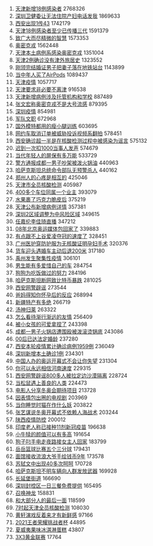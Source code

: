 1. [天津新增18例感染者](https://s.weibo.com//weibo?q=%23%E5%A4%A9%E6%B4%A5%E6%96%B0%E5%A2%9E18%E4%BE%8B%E6%84%9F%E6%9F%93%E8%80%85%23&Refer=top) 2768326
2. [深圳卫健委让无法住院产妇电话发我](https://s.weibo.com//weibo?q=%23%E6%B7%B1%E5%9C%B3%E5%8D%AB%E5%81%A5%E5%A7%94%E8%AE%A9%E6%97%A0%E6%B3%95%E4%BD%8F%E9%99%A2%E4%BA%A7%E5%A6%87%E7%94%B5%E8%AF%9D%E5%8F%91%E6%88%91%23&Refer=top) 1869633
3. [西安出现1传43](https://s.weibo.com//weibo?q=%23%E8%A5%BF%E5%AE%89%E5%87%BA%E7%8E%B01%E4%BC%A043%23&Refer=top) 1742179
4. [天津18例感染者至少已传播三代](https://s.weibo.com//weibo?q=%23%E5%A4%A9%E6%B4%A518%E4%BE%8B%E6%84%9F%E6%9F%93%E8%80%85%E8%87%B3%E5%B0%91%E5%B7%B2%E4%BC%A0%E6%92%AD%E4%B8%89%E4%BB%A3%23&Refer=top) 1591379
5. [致广大而尽精微的智慧](https://s.weibo.com//weibo?q=%23%E8%87%B4%E5%B9%BF%E5%A4%A7%E8%80%8C%E5%B0%BD%E7%B2%BE%E5%BE%AE%E7%9A%84%E6%99%BA%E6%85%A7%23&Refer=top) 1573353
6. [奥密克戎](https://s.weibo.com//weibo?q=%E5%A5%A5%E5%AF%86%E5%85%8B%E6%88%8E&Refer=top) 1562448
7. [天津本土病例系感染奥密克戎](https://s.weibo.com//weibo?q=%23%E5%A4%A9%E6%B4%A5%E6%9C%AC%E5%9C%9F%E7%97%85%E4%BE%8B%E7%B3%BB%E6%84%9F%E6%9F%93%E5%A5%A5%E5%AF%86%E5%85%8B%E6%88%8E%23&Refer=top) 1351004
8. [天津2例确诊没有津外旅居史](https://s.weibo.com//weibo?q=%23%E5%A4%A9%E6%B4%A52%E4%BE%8B%E7%A1%AE%E8%AF%8A%E6%B2%A1%E6%9C%89%E6%B4%A5%E5%A4%96%E6%97%85%E5%B1%85%E5%8F%B2%23&Refer=top) 1323552
9. [刚领完结婚证男子把妻子落在地铁站台](https://s.weibo.com//weibo?q=%23%E5%88%9A%E9%A2%86%E5%AE%8C%E7%BB%93%E5%A9%9A%E8%AF%81%E7%94%B7%E5%AD%90%E6%8A%8A%E5%A6%BB%E5%AD%90%E8%90%BD%E5%9C%A8%E5%9C%B0%E9%93%81%E7%AB%99%E5%8F%B0%23&Refer=top) 1143899
10. [当中年人买了AirPods](https://s.weibo.com//weibo?q=%23%E5%BD%93%E4%B8%AD%E5%B9%B4%E4%BA%BA%E4%B9%B0%E4%BA%86AirPods%23&Refer=top) 1089437
11. [天津疫情](https://s.weibo.com//weibo?q=%E5%A4%A9%E6%B4%A5%E7%96%AB%E6%83%85&Refer=top) 1057717
12. [天津要求非必要不离津](https://s.weibo.com//weibo?q=%23%E5%A4%A9%E6%B4%A5%E8%A6%81%E6%B1%82%E9%9D%9E%E5%BF%85%E8%A6%81%E4%B8%8D%E7%A6%BB%E6%B4%A5%23&Refer=top) 916538
13. [天津新增病例涉及托管机构和学校](https://s.weibo.com//weibo?q=%23%E5%A4%A9%E6%B4%A5%E6%96%B0%E5%A2%9E%E7%97%85%E4%BE%8B%E6%B6%89%E5%8F%8A%E6%89%98%E7%AE%A1%E6%9C%BA%E6%9E%84%E5%92%8C%E5%AD%A6%E6%A0%A1%23&Refer=top) 887489
14. [张文宏称奥密克戎不是大号流感](https://s.weibo.com//weibo?q=%23%E5%BC%A0%E6%96%87%E5%AE%8F%E7%A7%B0%E5%A5%A5%E5%AF%86%E5%85%8B%E6%88%8E%E4%B8%8D%E6%98%AF%E5%A4%A7%E5%8F%B7%E6%B5%81%E6%84%9F%23&Refer=top) 879395
15. [深圳疫情](https://s.weibo.com//weibo?q=%23%E6%B7%B1%E5%9C%B3%E7%96%AB%E6%83%85%23&Refer=top) 854981
16. [军队文职](https://s.weibo.com//weibo?q=%E5%86%9B%E9%98%9F%E6%96%87%E8%81%8C&Refer=top) 672968
17. [国外模特都用的瘦小腿训练](https://s.weibo.com//weibo?q=%E5%9B%BD%E5%A4%96%E6%A8%A1%E7%89%B9%E9%83%BD%E7%94%A8%E7%9A%84%E7%98%A6%E5%B0%8F%E8%85%BF%E8%AE%AD%E7%BB%83&Refer=top) 603695
18. [网约车取消订单被威胁投诉视频系翻拍](https://s.weibo.com//weibo?q=%23%E7%BD%91%E7%BA%A6%E8%BD%A6%E5%8F%96%E6%B6%88%E8%AE%A2%E5%8D%95%E8%A2%AB%E5%A8%81%E8%83%81%E6%8A%95%E8%AF%89%E8%A7%86%E9%A2%91%E7%B3%BB%E7%BF%BB%E6%8B%8D%23&Refer=top) 578451
19. [西安确诊超一半是在核酸检测过程中被感染为谣言](https://s.weibo.com//weibo?q=%23%E8%A5%BF%E5%AE%89%E7%A1%AE%E8%AF%8A%E8%B6%85%E4%B8%80%E5%8D%8A%E6%98%AF%E5%9C%A8%E6%A0%B8%E9%85%B8%E6%A3%80%E6%B5%8B%E8%BF%87%E7%A8%8B%E4%B8%AD%E8%A2%AB%E6%84%9F%E6%9F%93%E4%B8%BA%E8%B0%A3%E8%A8%80%23&Refer=top) 575132
20. [迟到一次扣1000当事人发声](https://s.weibo.com//weibo?q=%23%E8%BF%9F%E5%88%B0%E4%B8%80%E6%AC%A1%E6%89%A31000%E5%BD%93%E4%BA%8B%E4%BA%BA%E5%8F%91%E5%A3%B0%23&Refer=top) 574679
21. [当代年轻人的屏保有多万能](https://s.weibo.com//weibo?q=%23%E5%BD%93%E4%BB%A3%E5%B9%B4%E8%BD%BB%E4%BA%BA%E7%9A%84%E5%B1%8F%E4%BF%9D%E6%9C%89%E5%A4%9A%E4%B8%87%E8%83%BD%23&Refer=top) 533729
22. [警方通报成都一男子吵架被泼火锅油](https://s.weibo.com//weibo?q=%23%E8%AD%A6%E6%96%B9%E9%80%9A%E6%8A%A5%E6%88%90%E9%83%BD%E4%B8%80%E7%94%B7%E5%AD%90%E5%90%B5%E6%9E%B6%E8%A2%AB%E6%B3%BC%E7%81%AB%E9%94%85%E6%B2%B9%23&Refer=top) 440963
23. [哈萨克斯坦总统命令部队无预警杀人](https://s.weibo.com//weibo?q=%23%E5%93%88%E8%90%A8%E5%85%8B%E6%96%AF%E5%9D%A6%E6%80%BB%E7%BB%9F%E5%91%BD%E4%BB%A4%E9%83%A8%E9%98%9F%E6%97%A0%E9%A2%84%E8%AD%A6%E6%9D%80%E4%BA%BA%23&Refer=top) 440162
24. [郑州人的心疼是相互的](https://s.weibo.com//weibo?q=%23%E9%83%91%E5%B7%9E%E4%BA%BA%E7%9A%84%E5%BF%83%E7%96%BC%E6%98%AF%E7%9B%B8%E4%BA%92%E7%9A%84%23&Refer=top) 425046
25. [天津市全员核酸检测](https://s.weibo.com//weibo?q=%23%E5%A4%A9%E6%B4%A5%E5%B8%82%E5%85%A8%E5%91%98%E6%A0%B8%E9%85%B8%E6%A3%80%E6%B5%8B%23&Refer=top) 405987
26. [400多个车位同属一个业主](https://s.weibo.com//weibo?q=%23400%E5%A4%9A%E4%B8%AA%E8%BD%A6%E4%BD%8D%E5%90%8C%E5%B1%9E%E4%B8%80%E4%B8%AA%E4%B8%9A%E4%B8%BB%23&Refer=top) 393079
27. [水果裹了巧克力脆皮后](https://s.weibo.com//weibo?q=%23%E6%B0%B4%E6%9E%9C%E8%A3%B9%E4%BA%86%E5%B7%A7%E5%85%8B%E5%8A%9B%E8%84%86%E7%9A%AE%E5%90%8E%23&Refer=top) 375219
28. [天津公布新增病例详情](https://s.weibo.com//weibo?q=%23%E5%A4%A9%E6%B4%A5%E5%85%AC%E5%B8%83%E6%96%B0%E5%A2%9E%E7%97%85%E4%BE%8B%E8%AF%A6%E6%83%85%23&Refer=top) 357381
29. [深圳2区域调整为中风险区域](https://s.weibo.com//weibo?q=%23%E6%B7%B1%E5%9C%B32%E5%8C%BA%E5%9F%9F%E8%B0%83%E6%95%B4%E4%B8%BA%E4%B8%AD%E9%A3%8E%E9%99%A9%E5%8C%BA%E5%9F%9F%23&Refer=top) 349615
30. [任嘉伦李佳琦直播](https://s.weibo.com//weibo?q=%23%E4%BB%BB%E5%98%89%E4%BC%A6%E6%9D%8E%E4%BD%B3%E7%90%A6%E7%9B%B4%E6%92%AD%23&Refer=top) 347212
31. [08年北京奥运媒体包回家了](https://s.weibo.com//weibo?q=%2308%E5%B9%B4%E5%8C%97%E4%BA%AC%E5%A5%A5%E8%BF%90%E5%AA%92%E4%BD%93%E5%8C%85%E5%9B%9E%E5%AE%B6%E4%BA%86%23&Refer=top) 339883
32. [有点跟不上谷爱凌夺冠的速度了](https://s.weibo.com//weibo?q=%23%E6%9C%89%E7%82%B9%E8%B7%9F%E4%B8%8D%E4%B8%8A%E8%B0%B7%E7%88%B1%E5%87%8C%E5%A4%BA%E5%86%A0%E7%9A%84%E9%80%9F%E5%BA%A6%E4%BA%86%23&Refer=top) 328451
33. [广州医护穿防护服为无核酸证明孕妇手术](https://s.weibo.com//weibo?q=%23%E5%B9%BF%E5%B7%9E%E5%8C%BB%E6%8A%A4%E7%A9%BF%E9%98%B2%E6%8A%A4%E6%9C%8D%E4%B8%BA%E6%97%A0%E6%A0%B8%E9%85%B8%E8%AF%81%E6%98%8E%E5%AD%95%E5%A6%87%E6%89%8B%E6%9C%AF%23&Refer=top) 320376
34. [货车迎头遇婚车主动后退200米](https://s.weibo.com//weibo?q=%23%E8%B4%A7%E8%BD%A6%E8%BF%8E%E5%A4%B4%E9%81%87%E5%A9%9A%E8%BD%A6%E4%B8%BB%E5%8A%A8%E5%90%8E%E9%80%80200%E7%B1%B3%23&Refer=top) 317180
35. [禹州发生聚集性疫情](https://s.weibo.com//weibo?q=%23%E7%A6%B9%E5%B7%9E%E5%8F%91%E7%94%9F%E8%81%9A%E9%9B%86%E6%80%A7%E7%96%AB%E6%83%85%23&Refer=top) 306101
36. [男生能有多爱惜自己的车](https://s.weibo.com//weibo?q=%23%E7%94%B7%E7%94%9F%E8%83%BD%E6%9C%89%E5%A4%9A%E7%88%B1%E6%83%9C%E8%87%AA%E5%B7%B1%E7%9A%84%E8%BD%A6%23&Refer=top) 284754
37. [狗狗为吃饭做过的努力](https://s.weibo.com//weibo?q=%23%E7%8B%97%E7%8B%97%E4%B8%BA%E5%90%83%E9%A5%AD%E5%81%9A%E8%BF%87%E7%9A%84%E5%8A%AA%E5%8A%9B%23&Refer=top) 284196
38. [哈萨克斯坦断网致比特币暴跌](https://s.weibo.com//weibo?q=%23%E5%93%88%E8%90%A8%E5%85%8B%E6%96%AF%E5%9D%A6%E6%96%AD%E7%BD%91%E8%87%B4%E6%AF%94%E7%89%B9%E5%B8%81%E6%9A%B4%E8%B7%8C%23&Refer=top) 281025
39. [西安网警辟谣](https://s.weibo.com//weibo?q=%23%E8%A5%BF%E5%AE%89%E7%BD%91%E8%AD%A6%E8%BE%9F%E8%B0%A3%23&Refer=top) 273544
40. [爸妈得知你怀孕后的反应](https://s.weibo.com//weibo?q=%23%E7%88%B8%E5%A6%88%E5%BE%97%E7%9F%A5%E4%BD%A0%E6%80%80%E5%AD%95%E5%90%8E%E7%9A%84%E5%8F%8D%E5%BA%94%23&Refer=top) 268994
41. [新疆特产有多绝](https://s.weibo.com//weibo?q=%23%E6%96%B0%E7%96%86%E7%89%B9%E4%BA%A7%E6%9C%89%E5%A4%9A%E7%BB%9D%23&Refer=top) 266719
42. [汤神归莱](https://s.weibo.com//weibo?q=%23%E6%B1%A4%E7%A5%9E%E5%BD%92%E8%8E%B1%23&Refer=top) 263322
43. [怎么看待渐行渐远的友情](https://s.weibo.com//weibo?q=%23%E6%80%8E%E4%B9%88%E7%9C%8B%E5%BE%85%E6%B8%90%E8%A1%8C%E6%B8%90%E8%BF%9C%E7%9A%84%E5%8F%8B%E6%83%85%23&Refer=top) 256409
44. [被小女孩的可爱拿捏了](https://s.weibo.com//weibo?q=%23%E8%A2%AB%E5%B0%8F%E5%A5%B3%E5%AD%A9%E7%9A%84%E5%8F%AF%E7%88%B1%E6%8B%BF%E6%8D%8F%E4%BA%86%23&Refer=top) 243398
45. [成都一男子火锅店遭围殴被泼滚烫锅底](https://s.weibo.com//weibo?q=%23%E6%88%90%E9%83%BD%E4%B8%80%E7%94%B7%E5%AD%90%E7%81%AB%E9%94%85%E5%BA%97%E9%81%AD%E5%9B%B4%E6%AE%B4%E8%A2%AB%E6%B3%BC%E6%BB%9A%E7%83%AB%E9%94%85%E5%BA%95%23&Refer=top) 243086
46. [00后已达法定婚龄](https://s.weibo.com//weibo?q=%2300%E5%90%8E%E5%B7%B2%E8%BE%BE%E6%B3%95%E5%AE%9A%E5%A9%9A%E9%BE%84%23&Refer=top) 237280
47. [西安本轮疫情累计确诊病例1959例](https://s.weibo.com//weibo?q=%23%E8%A5%BF%E5%AE%89%E6%9C%AC%E8%BD%AE%E7%96%AB%E6%83%85%E7%B4%AF%E8%AE%A1%E7%A1%AE%E8%AF%8A%E7%97%85%E4%BE%8B1959%E4%BE%8B%23&Refer=top) 236049
48. [深圳新增本土确诊1例](https://s.weibo.com//weibo?q=%23%E6%B7%B1%E5%9C%B3%E6%96%B0%E5%A2%9E%E6%9C%AC%E5%9C%9F%E7%A1%AE%E8%AF%8A1%E4%BE%8B%23&Refer=top) 234301
49. [中国人办的奥运开幕式不会让你失望](https://s.weibo.com//weibo?q=%23%E4%B8%AD%E5%9B%BD%E4%BA%BA%E5%8A%9E%E7%9A%84%E5%A5%A5%E8%BF%90%E5%BC%80%E5%B9%95%E5%BC%8F%E4%B8%8D%E4%BC%9A%E8%AE%A9%E4%BD%A0%E5%A4%B1%E6%9C%9B%23&Refer=top) 231304
50. [你可以永远相信河南速度](https://s.weibo.com//weibo?q=%23%E4%BD%A0%E5%8F%AF%E4%BB%A5%E6%B0%B8%E8%BF%9C%E7%9B%B8%E4%BF%A1%E6%B2%B3%E5%8D%97%E9%80%9F%E5%BA%A6%23&Refer=top) 229315
51. [西安网警辟谣800多人被拉定边沙漠隔离](https://s.weibo.com//weibo?q=%E8%A5%BF%E5%AE%89%E7%BD%91%E8%AD%A6%E8%BE%9F%E8%B0%A3800%E5%A4%9A%E4%BA%BA%E8%A2%AB%E6%8B%89%E5%AE%9A%E8%BE%B9%E6%B2%99%E6%BC%A0%E9%9A%94%E7%A6%BB&Refer=top) 228724
52. [当松鼠遇上善良的人类](https://s.weibo.com//weibo?q=%23%E5%BD%93%E6%9D%BE%E9%BC%A0%E9%81%87%E4%B8%8A%E5%96%84%E8%89%AF%E7%9A%84%E4%BA%BA%E7%B1%BB%23&Refer=top) 224473
53. [电影人分享冬奥会期待项目](https://s.weibo.com//weibo?q=%E7%94%B5%E5%BD%B1%E4%BA%BA%E5%88%86%E4%BA%AB%E5%86%AC%E5%A5%A5%E4%BC%9A%E6%9C%9F%E5%BE%85%E9%A1%B9%E7%9B%AE&Refer=top) 213728
54. [因表情包出圈的电视剧](https://s.weibo.com//weibo?q=%23%E5%9B%A0%E8%A1%A8%E6%83%85%E5%8C%85%E5%87%BA%E5%9C%88%E7%9A%84%E7%94%B5%E8%A7%86%E5%89%A7%23&Refer=top) 203969
55. [当你睡觉时猫在作什么妖](https://s.weibo.com//weibo?q=%23%E5%BD%93%E4%BD%A0%E7%9D%A1%E8%A7%89%E6%97%B6%E7%8C%AB%E5%9C%A8%E4%BD%9C%E4%BB%80%E4%B9%88%E5%A6%96%23&Refer=top) 203822
56. [张艺谋说冬奥开幕式不依赖人海战术](https://s.weibo.com//weibo?q=%23%E5%BC%A0%E8%89%BA%E8%B0%8B%E8%AF%B4%E5%86%AC%E5%A5%A5%E5%BC%80%E5%B9%95%E5%BC%8F%E4%B8%8D%E4%BE%9D%E8%B5%96%E4%BA%BA%E6%B5%B7%E6%88%98%E6%9C%AF%23&Refer=top) 203244
57. [陕西疫情防控](https://s.weibo.com//weibo?q=%23%E9%99%95%E8%A5%BF%E7%96%AB%E6%83%85%E9%98%B2%E6%8E%A7%23&Refer=top) 200012
58. [印度老人称已接种11剂新冠疫苗](https://s.weibo.com//weibo?q=%23%E5%8D%B0%E5%BA%A6%E8%80%81%E4%BA%BA%E7%A7%B0%E5%B7%B2%E6%8E%A5%E7%A7%8D11%E5%89%82%E6%96%B0%E5%86%A0%E7%96%AB%E8%8B%97%23&Refer=top) 196638
59. [小牛犊的颜值可以有多高](https://s.weibo.com//weibo?q=%23%E5%B0%8F%E7%89%9B%E7%8A%8A%E7%9A%84%E9%A2%9C%E5%80%BC%E5%8F%AF%E4%BB%A5%E6%9C%89%E5%A4%9A%E9%AB%98%23&Refer=top) 191654
60. [狗子叼手电走夜路接女主人回家](https://s.weibo.com//weibo?q=%23%E7%8B%97%E5%AD%90%E5%8F%BC%E6%89%8B%E7%94%B5%E8%B5%B0%E5%A4%9C%E8%B7%AF%E6%8E%A5%E5%A5%B3%E4%B8%BB%E4%BA%BA%E5%9B%9E%E5%AE%B6%23&Refer=top) 183799
61. [岳岳篮球比赛五个三分球](https://s.weibo.com//weibo?q=%23%E5%B2%B3%E5%B2%B3%E7%AF%AE%E7%90%83%E6%AF%94%E8%B5%9B%E4%BA%94%E4%B8%AA%E4%B8%89%E5%88%86%E7%90%83%23&Refer=top) 179431
62. [面馆接收流浪大爷手绘钱币9年](https://s.weibo.com//weibo?q=%23%E9%9D%A2%E9%A6%86%E6%8E%A5%E6%94%B6%E6%B5%81%E6%B5%AA%E5%A4%A7%E7%88%B7%E6%89%8B%E7%BB%98%E9%92%B1%E5%B8%819%E5%B9%B4%23&Refer=top) 173578
63. [苏轼文中出现40多次呵呵](https://s.weibo.com//weibo?q=%23%E8%8B%8F%E8%BD%BC%E6%96%87%E4%B8%AD%E5%87%BA%E7%8E%B040%E5%A4%9A%E6%AC%A1%E5%91%B5%E5%91%B5%23&Refer=top) 170728
64. [哈萨克斯坦不明车辆向人群发放武器](https://s.weibo.com//weibo?q=%23%E5%93%88%E8%90%A8%E5%85%8B%E6%96%AF%E5%9D%A6%E4%B8%8D%E6%98%8E%E8%BD%A6%E8%BE%86%E5%90%91%E4%BA%BA%E7%BE%A4%E5%8F%91%E6%94%BE%E6%AD%A6%E5%99%A8%23&Refer=top) 169928
65. [长延堡街道](https://s.weibo.com//weibo?q=%E9%95%BF%E5%BB%B6%E5%A0%A1%E8%A1%97%E9%81%93&Refer=top) 166690
66. [深圳封控区一日三餐免费提供](https://s.weibo.com//weibo?q=%23%E6%B7%B1%E5%9C%B3%E5%B0%81%E6%8E%A7%E5%8C%BA%E4%B8%80%E6%97%A5%E4%B8%89%E9%A4%90%E5%85%8D%E8%B4%B9%E6%8F%90%E4%BE%9B%23&Refer=top) 165495
67. [召唤神龙](https://s.weibo.com//weibo?q=%E5%8F%AC%E5%94%A4%E7%A5%9E%E9%BE%99&Refer=top) 158831
68. [和大部分人的最后一面](https://s.weibo.com//weibo?q=%23%E5%92%8C%E5%A4%A7%E9%83%A8%E5%88%86%E4%BA%BA%E7%9A%84%E6%9C%80%E5%90%8E%E4%B8%80%E9%9D%A2%23&Refer=top) 118599
69. [7时起天津全员核酸检测](https://s.weibo.com//weibo?q=%237%E6%97%B6%E8%B5%B7%E5%A4%A9%E6%B4%A5%E5%85%A8%E5%91%98%E6%A0%B8%E9%85%B8%E6%A3%80%E6%B5%8B%23&Refer=top) 108030
70. [黄轩演戏反着来才有新鲜感](https://s.weibo.com//weibo?q=%23%E9%BB%84%E8%BD%A9%E6%BC%94%E6%88%8F%E5%8F%8D%E7%9D%80%E6%9D%A5%E6%89%8D%E6%9C%89%E6%96%B0%E9%B2%9C%E6%84%9F%23&Refer=top) 97166
71. [2021王者荣耀挑战者杯](https://s.weibo.com//weibo?q=2021%E7%8E%8B%E8%80%85%E8%8D%A3%E8%80%80%E6%8C%91%E6%88%98%E8%80%85%E6%9D%AF&Refer=top) 44895
72. [夏威夷果味冰淇淋蛋糕](https://s.weibo.com//weibo?q=%23%E5%A4%8F%E5%A8%81%E5%A4%B7%E6%9E%9C%E5%91%B3%E5%86%B0%E6%B7%87%E6%B7%8B%E8%9B%8B%E7%B3%95%23&Refer=top) 43807
73. [3X3黄金联赛](https://s.weibo.com//weibo?q=3X3%E9%BB%84%E9%87%91%E8%81%94%E8%B5%9B&Refer=top) 17764

